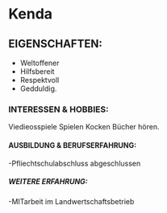 # Kenda
## EIGENSCHAFTEN:
- Weltoffener
- Hilfsbereit
- Respektvoll
- Gedduldig.
### INTERESSEN & HOBBIES:
Viedieosspiele Spielen
Kocken
Bücher hören.
#### AUSBILDUNG & BERUFSERFAHRUNG:
-Pfliechtschulabschluss abgeschlussen
##### WEITERE ERFAHRUNG:
-MITarbeit im Landwertschaftsbetrieb 
